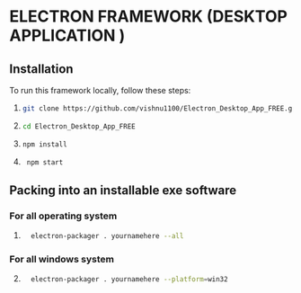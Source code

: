 # ELECTRON FRAMEWORK (DESKTOP APPLICATION )





## Installation

To run this framework  locally, follow these steps:



1. ```bash
   git clone https://github.com/vishnu1100/Electron_Desktop_App_FREE.git
   ```


2. ```bash
   cd Electron_Desktop_App_FREE
   ```

3. ```bash
   npm install
   ```

4.  ```bash
     npm start
     ```

## Packing into an installable exe software 

### For all operating system 


1. ```bash
     electron-packager . yournamehere --all
     ```

### For all windows system 


2. ```bash
     electron-packager . yournamehere --platform=win32
     ```
